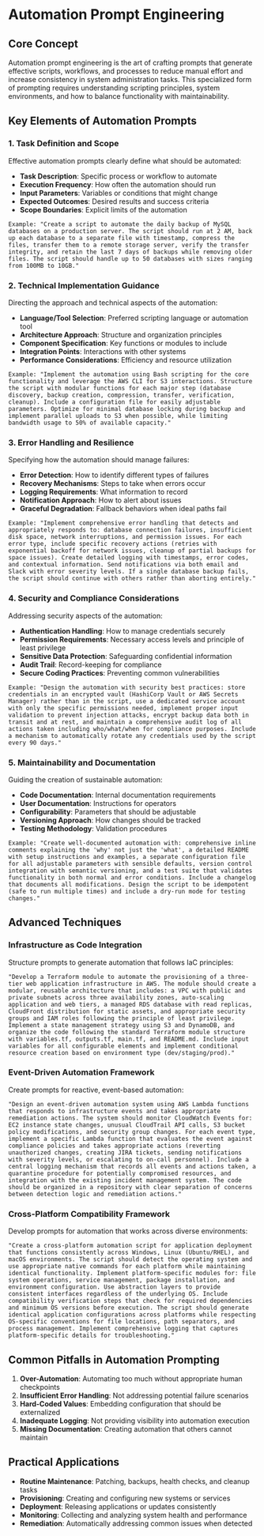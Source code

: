 # Automation Prompt Engineering

## Core Concept

Automation prompt engineering is the art of crafting prompts that generate effective scripts, workflows, and processes to reduce manual effort and increase consistency in system administration tasks. This specialized form of prompting requires understanding scripting principles, system environments, and how to balance functionality with maintainability.

## Key Elements of Automation Prompts

### 1. Task Definition and Scope

Effective automation prompts clearly define what should be automated:

- **Task Description**: Specific process or workflow to automate
- **Execution Frequency**: How often the automation should run
- **Input Parameters**: Variables or conditions that might change
- **Expected Outcomes**: Desired results and success criteria
- **Scope Boundaries**: Explicit limits of the automation

```
Example: "Create a script to automate the daily backup of MySQL databases on a production server. The script should run at 2 AM, back up each database to a separate file with timestamp, compress the files, transfer them to a remote storage server, verify the transfer integrity, and retain the last 7 days of backups while removing older files. The script should handle up to 50 databases with sizes ranging from 100MB to 10GB."
```

### 2. Technical Implementation Guidance

Directing the approach and technical aspects of the automation:

- **Language/Tool Selection**: Preferred scripting language or automation tool
- **Architecture Approach**: Structure and organization principles
- **Component Specification**: Key functions or modules to include
- **Integration Points**: Interactions with other systems
- **Performance Considerations**: Efficiency and resource utilization

```
Example: "Implement the automation using Bash scripting for the core functionality and leverage the AWS CLI for S3 interactions. Structure the script with modular functions for each major step (database discovery, backup creation, compression, transfer, verification, cleanup). Include a configuration file for easily adjustable parameters. Optimize for minimal database locking during backup and implement parallel uploads to S3 when possible, while limiting bandwidth usage to 50% of available capacity."
```

### 3. Error Handling and Resilience

Specifying how the automation should manage failures:

- **Error Detection**: How to identify different types of failures
- **Recovery Mechanisms**: Steps to take when errors occur
- **Logging Requirements**: What information to record
- **Notification Approach**: How to alert about issues
- **Graceful Degradation**: Fallback behaviors when ideal paths fail

```
Example: "Implement comprehensive error handling that detects and appropriately responds to: database connection failures, insufficient disk space, network interruptions, and permission issues. For each error type, include specific recovery actions (retries with exponential backoff for network issues, cleanup of partial backups for space issues). Create detailed logging with timestamps, error codes, and contextual information. Send notifications via both email and Slack with error severity levels. If a single database backup fails, the script should continue with others rather than aborting entirely."
```

### 4. Security and Compliance Considerations

Addressing security aspects of the automation:

- **Authentication Handling**: How to manage credentials securely
- **Permission Requirements**: Necessary access levels and principle of least privilege
- **Sensitive Data Protection**: Safeguarding confidential information
- **Audit Trail**: Record-keeping for compliance
- **Secure Coding Practices**: Preventing common vulnerabilities

```
Example: "Design the automation with security best practices: store credentials in an encrypted vault (HashiCorp Vault or AWS Secrets Manager) rather than in the script, use a dedicated service account with only the specific permissions needed, implement proper input validation to prevent injection attacks, encrypt backup data both in transit and at rest, and maintain a comprehensive audit log of all actions taken including who/what/when for compliance purposes. Include a mechanism to automatically rotate any credentials used by the script every 90 days."
```

### 5. Maintainability and Documentation

Guiding the creation of sustainable automation:

- **Code Documentation**: Internal documentation requirements
- **User Documentation**: Instructions for operators
- **Configurability**: Parameters that should be adjustable
- **Versioning Approach**: How changes should be tracked
- **Testing Methodology**: Validation procedures

```
Example: "Create well-documented automation with: comprehensive inline comments explaining the 'why' not just the 'what', a detailed README with setup instructions and examples, a separate configuration file for all adjustable parameters with sensible defaults, version control integration with semantic versioning, and a test suite that validates functionality in both normal and error conditions. Include a changelog that documents all modifications. Design the script to be idempotent (safe to run multiple times) and include a dry-run mode for testing changes."
```

## Advanced Techniques

### Infrastructure as Code Integration

Structure prompts to generate automation that follows IaC principles:

```
"Develop a Terraform module to automate the provisioning of a three-tier web application infrastructure in AWS. The module should create a modular, reusable architecture that includes: a VPC with public and private subnets across three availability zones, auto-scaling application and web tiers, a managed RDS database with read replicas, CloudFront distribution for static assets, and appropriate security groups and IAM roles following the principle of least privilege. Implement a state management strategy using S3 and DynamoDB, and organize the code following the standard Terraform module structure with variables.tf, outputs.tf, main.tf, and README.md. Include input variables for all configurable elements and implement conditional resource creation based on environment type (dev/staging/prod)."
```

### Event-Driven Automation Framework

Create prompts for reactive, event-based automation:

```
"Design an event-driven automation system using AWS Lambda functions that responds to infrastructure events and takes appropriate remediation actions. The system should monitor CloudWatch Events for: EC2 instance state changes, unusual CloudTrail API calls, S3 bucket policy modifications, and security group changes. For each event type, implement a specific Lambda function that evaluates the event against compliance policies and takes appropriate actions (reverting unauthorized changes, creating JIRA tickets, sending notifications with severity levels, or escalating to on-call personnel). Include a central logging mechanism that records all events and actions taken, a quarantine procedure for potentially compromised resources, and integration with the existing incident management system. The code should be organized in a repository with clear separation of concerns between detection logic and remediation actions."
```

### Cross-Platform Compatibility Framework

Develop prompts for automation that works across diverse environments:

```
"Create a cross-platform automation script for application deployment that functions consistently across Windows, Linux (Ubuntu/RHEL), and macOS environments. The script should detect the operating system and use appropriate native commands for each platform while maintaining identical functionality. Implement platform-specific modules for: file system operations, service management, package installation, and environment configuration. Use abstraction layers to provide consistent interfaces regardless of the underlying OS. Include compatibility verification steps that check for required dependencies and minimum OS versions before execution. The script should generate identical application configurations across platforms while respecting OS-specific conventions for file locations, path separators, and process management. Implement comprehensive logging that captures platform-specific details for troubleshooting."
```

## Common Pitfalls in Automation Prompting

1. **Over-Automation**: Automating too much without appropriate human checkpoints
2. **Insufficient Error Handling**: Not addressing potential failure scenarios
3. **Hard-Coded Values**: Embedding configuration that should be externalized
4. **Inadequate Logging**: Not providing visibility into automation execution
5. **Missing Documentation**: Creating automation that others cannot maintain

## Practical Applications

- **Routine Maintenance**: Patching, backups, health checks, and cleanup tasks
- **Provisioning**: Creating and configuring new systems or services
- **Deployment**: Releasing applications or updates consistently
- **Monitoring**: Collecting and analyzing system health and performance
- **Remediation**: Automatically addressing common issues when detected
